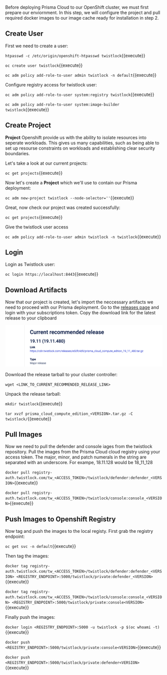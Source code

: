 Before deploying Prisma Cloud to our OpenShift cluster, we must first prepare our enviornment. In this step, we will configure the project and pull required docker images to our image cache ready for installation in step 2. 

## Create User

First we need to create a user: 

`htpasswd -c /etc/origin/openshift-htpasswd twistlock`{{execute}}

`oc create user twistlock`{{execute}}

`oc adm policy add-role-to-user admin twistlock -n default`{{execute}}

Configure registry access for twistlock user: 

`oc adm policy add-role-to-user system:registry twistlock`{{execute}}

`oc adm policy add-role-to-user system:image-builder twistlock`{{execute}}

## Create Project

**Project** Openshift provide us with the ability to isolate resources into seperate workloads. This gives us many capabilities, such as being able to set up resourse constraints on workloads and establishing clear security boundaries. 

Let's take a look at our current projects:

`oc get projects`{{execute}}

Now let's create a **Project** which we'll use to contain our Prisma deployment:

`oc adm new-project twistlock --node-selector=''`{{execute}}

Great, now check our project was created successfully:

`oc get projects`{{execute}}

Give the twistlock user access 

`oc adm policy add-role-to-user admin twistlock -n twistlock`{{execute}}
## Login

Login as Twistlock user:

`oc login https://localhost:8443`{{execute}}


## Download Artifacts

Now that our project is created, let's import the neccessary artifacts we need to proceed with our Prisma deployment. Go to the [releases page](https://docs.twistlock.com/docs/19.11/download/releases.html) and login with your subscriptions token. Copy the download link for the latest release to your clipboard

![alt text](https://raw.githubusercontent.com/jameswhinn/katalabs/master/twistlock-openshift/assets/tlrel.png "Releases")

Download the release tarball to your cluster controller:

`wget <LINK_TO_CURRENT_RECOMMENDED_RELEASE_LINK>`

Unpack the release tarball:

`mkdir twistlock`{{execute}}

`tar xvzf prisma_cloud_compute_edition_<VERSION>.tar.gz -C twistlock/`{{execute}}

## Pull Images

Now we need to pull the defender and console iages from the twistlock repository. Pull the images from the Prisma Cloud cloud registry using your access token. The major, minor, and patch numerals in the <VERSION> string are separated with an underscore. For exampe, 18.11.128 would be 18_11_128

`docker pull registry-auth.twistlock.com/tw_<ACCESS_TOKEN>/twistlock/defender:defender_<VERSION>`{{execute}}

`docker pull registry-auth.twistlock.com/tw_<ACCESS_TOKEN>/twistlock/console:console_<VERSION>`{{execute}}

## Push Images to Openshift Registry

Now tag and push the images to the local registy. First grab the registry endpoint:

`oc get svc -n default`{{execute}}

Then tag the images: 

`docker tag registry-auth.twistlock.com/tw_<ACCESS_TOKEN>/twistlock/defender:defender_<VERSION> <REGISTRY_ENDPOINT>:5000/twistlock/private:defender_<VERSION>`{{execute}}

`docker tag registry-auth.twistlock.com/tw_<ACCESS_TOKEN>/twistlock/console:console_<VERSION> <REGISTRY_ENDPOINT>:5000/twistlock/private:console<VERSION>`{{execute}}

Finally push the images:

`docker login <REGISTRY_ENDPOINT>:5000 -u twistlock -p $(oc whoami -t)`{{execute}}

`docker push <REGISTRY_ENDPOINT>:5000/twistlock/private:console<VERSION>`{{execute}}

`docker push <REGISTRY_ENDPOINT>:5000/twistlock/private:defender<VERSION>`{{execute}}